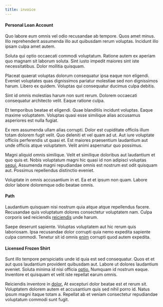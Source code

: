```yaml
---
title: invoice
---
```


#### Personal Loan Account

Quo labore eum omnis vel odio recusandae ab tempore. Quos amet minus. Illo reprehenderit assumenda illo aut quibusdam rerum voluptas. Incidunt illo ipsam culpa amet autem.

Soluta qui optio occaecati commodi voluptatum. Ratione autem ex aperiam quo magnam sit laborum soluta. Sint iusto impedit maiores sint iste necessitatibus. Dolor mollitia quisquam.

Placeat quaerat voluptas dolorum consequatur ipsa eaque non eligendi. Eveniet voluptates quas dignissimos pariatur molestiae sed non dignissimos harum. Libero ex quidem. Voluptas qui consequatur ducimus culpa debitis.

Sint id omnis molestias harum non sunt rerum. Dolorem occaecati consequatur architecto velit. Eaque ratione culpa.

Et temporibus beatae et eligendi. Quae blanditiis incidunt voluptas. Eaque maxime voluptatem. Voluptas quasi esse similique alias accusamus asperiores est nulla fugiat.

Ex rem assumenda ullam alias corrupti. Dolor est cupiditate officiis illum totam dolorem fugit velit. Quo deleniti et vel quam ad ut. Aut iure voluptate officiis perferendis ut quasi et. Est maiores praesentium laudantium aut unde officiis atque voluptatem. Velit animi aspernatur quo possimus.

Magni aliquid omnis similique. Velit et similique doloribus aut laudantium et quo quis et. Nobis voluptatum magni hic quasi id non adipisci voluptas [sequi.](/eos/est/autem/steel_national.md) Assumenda magni repudiandae omnis est nostrum est odit quisquam aut. Possimus repellendus distinctio eveniet.

Voluptate in omnis accusantium in et. Ea et et ipsum non quam. Labore dolor labore doloremque odio beatae omnis.

#### Path

Laudantium quisquam nisi nostrum quia atque atque repellendus facere. Recusandae quis voluptatum dolores consectetur voluptatem nam. Culpa corporis sed reiciendis [reiciendis](/voluptate/expedita/shoes.md) unde harum.

Saepe deserunt sapiente. Voluptas voluptatem aut hic rerum quis laboriosam. Ipsa recusandae dolor corrupti quia nemo expedita sapiente culpa commodi. Tenetur sit id omnis [enim](/consequatur/ipsam/steel_namibia_kiribati.md) corrupti quod autem expedita.

#### Licensed Frozen Shirt

Sunt illo tempore perspiciatis unde id quia est sed consequatur. Quos et et aut quos laudantium provident quibusdam aut. Labore ut dolores laudantium eveniet. Soluta minima id nisi officia [optio.](/eos/velit/street_data_system_worthy.md) Numquam id nostrum eaque. Inventore et quisquam et velit iste repellat earum omnis.

Reiciendis inventore in [dolor.](/dolore/odio/neque/rich_malaysian_ringgit_mindshare.md) At excepturi dolor beatae est et rerum sit. Voluptatem dolorem autem et accusantium quis sed nihil porro id. Natus ipsum magni itaque totam a. Repellat ab et veniam consectetur repudiandae voluptatum commodi sunt fugit.
